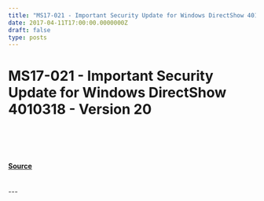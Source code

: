```yaml
---
title: "MS17-021 - Important Security Update for Windows DirectShow 4010318 - Version 20"
date: 2017-04-11T17:00:00.0000000Z
draft: false
type: posts
---
```

# MS17-021 - Important Security Update for Windows DirectShow 4010318 - Version 20

<br/>

<br/>

<br/>


#### [Source](https://technet.microsoft.com/en-us/library/security/MS17-021)

<br/>
---
